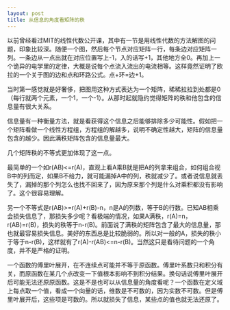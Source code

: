 ```yaml
---
layout: post
title: 从信息的角度看矩阵的秩
---
```

以前曾经看过MIT的线性代数公开课，其中有一节是用线性代数的方法解图的问题，印象比较深。随便一个图，然后每个节点对应矩阵一行，每条边对应矩阵一列。一条边从一点出就在对应位置写上-1，入的话写+1，其他地方全0。再加上一个诡异的电学里的定律，大概是说每个点流入流出的电流相等。这样竟然证明了欧拉的一个关于图的边和点和环路公式。点+环=边+1。

当时第一感觉就是好奢侈，把图用这种方式表达为一个矩阵，稀稀拉拉到处都是0（每行就两个元素，一个1，一个-1）。从那时起就隐约觉得矩阵的秩和他包含的信息量有很大关系。

信息量有一种衡量方法，就是看获得这个信息之后能够排除多少可能性。假如把一个矩阵看做一个线性方程组，方程组的解越多，说明不确定性越大，矩阵的信息量包含的越少。因此满秩矩阵包含的信息量最大。

几个矩阵秩的不等式更加体现了这一点。

最简单的一个如r(AB)<=r(A)，直观上看A乘B就是把A的列拿来组合，如何组合视B中的列而定，如果B不给力，就可能漏掉A中的列，秩就减少了。或者说信息就丢失了，漏掉的那个列怎么也找不回来了，因为原来那个列是什么对乘积都没有影响了。这个很容易理解。

另一个不等式是r(AB)>=r(A)+r(B)-n，n是A的列数，等于B的行数。已知AB相乘会损失信息了，那损失多少呢？看极端的情况，如果A满秩，r(A)=n，r(AB)=r(B)，损失的秩等于n-r(B)。前面说了满秩的矩阵包含了最大的信息量，那也就最容易损失信息。美好的东西总是比较脆弱的。所以对一般的A，损失的秩小于等于n-r(B)，这样就有了r(A)-r(AB)<=n-r(B)。当然这只是看待问题的一个角度，并不是严格的证明。

一个函数的傅里叶展开，在不连续点可能并不等于原函数。傅里叶系数只和积分有关，而原函数在某几个点改变一下值根本影响不到积分结果。换句话说傅里叶展开后可能无法还原原函数。这是不是也可以从信息量的角度看呢？一个函数在定义域上每点取一个值，看成一个向量的话，维数是不可数的，因为实数不可数。但是傅里叶展开后，这些项是可数的。所以就损失了信息，某些点的值也就无法还原了。